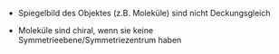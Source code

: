 - Spiegelbild des Objektes (z.B. Moleküle) sind nicht Deckungsgleich

- Moleküle sind chiral, wenn sie keine Symmetrieebene/Symmetriezentrum haben 